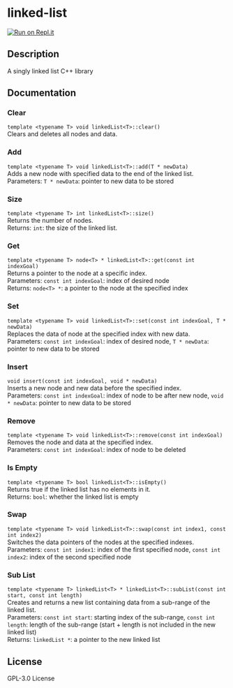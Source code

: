 # linked-list
[![Run on Repl.it](https://repl.it/badge/github/TyHil/linked-list)](https://repl.it/github/TyHil/linked-list)
## Description
A singly linked list C++ library  
## Documentation
### Clear
`template <typename T> void linkedList<T>::clear()`  
Clears and deletes all nodes and data.  
### Add
`template <typename T> void linkedList<T>::add(T * newData)`  
Adds a new node with specified data to the end of the linked list.  
Parameters: `T * newData`: pointer to new data to be stored  
### Size
`template <typename T> int linkedList<T>::size()`  
Returns the number of nodes.  
Returns: `int`: the size of the linked list.  
### Get
`template <typename T> node<T> * linkedList<T>::get(const int indexGoal)`  
Returns a pointer to the node at a specific index.  
Parameters: `const int indexGoal`: index of desired node  
Returns: `node<T> *`: a pointer to the node at the specified index  
### Set
`template <typename T> void linkedList<T>::set(const int indexGoal, T * newData)`  
Replaces the data of node at the specified index with new data.  
Parameters: `const int indexGoal`: index of desired node, `T * newData`: pointer to new data to be stored  
### Insert
`void insert(const int indexGoal, void * newData)`  
Inserts a new node and new data before the specified index.  
Parameters: `const int indexGoal`: index of node to be after new node, `void * newData`: pointer to new data to be stored  
### Remove
`template <typename T> void linkedList<T>::remove(const int indexGoal)`  
Removes the node and data at the specified index.  
Parameters: `const int indexGoal`: index of node to be deleted  
### Is Empty
`template <typename T> bool linkedList<T>::isEmpty()`  
Returns true if the linked list has no elements in it.  
Returns: `bool`: whether the linked list is empty  
### Swap
`template <typename T> void linkedList<T>::swap(const int index1, const int index2)`  
Switches the data pointers of the nodes at the specified indexes.  
Parameters: `const int index1`: index of the first specified node, `const int index2`: index of the second specified node  
### Sub List
`template <typename T> linkedList<T> * linkedList<T>::subList(const int start, const int length)`  
Creates and returns a new list containing data from a sub-range of the linked list.  
Parameters: `const int start`: starting index of the sub-range, `const int length`: length of the sub-range (start + length is not included in the new linked list)  
Returns: `linkedList *`: a pointer to the new linked list  
## License
GPL-3.0 License
